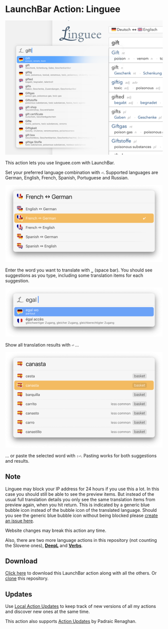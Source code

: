 # LaunchBar Action: Linguee

<img src="00.png" width="680"/> 

This action lets you use linguee.com with LaunchBar. 

Set your preferred language combination with `⏎`. Supported languages are German, English, French, Spanish, Portuguese and Russian. 

<img src="01.png" width="680"/> 

Enter the word you want to translate with `␣` (space bar). You should see suggestions as you type, including some translation items for each suggestion.

<img src="02.png" width="680"/> 

Show all translation results with `⏎` … 

<img src="03.png" width="680"/> 

… or paste the selected word with `⇧⏎`. Pasting works for both  suggestions and results. 

## Note

Linguee may block your IP address for 24 hours if you use this a lot. In this case you should still be able to see the preview items. But instead of the usual full translation details you only see the same translation items from preview again, when you hit return. This is indicated by a generic blue bubble icon instead of the bubble icon of the translated language. 
Should you see the generic blue bubble icon without being blocked please [create an issue here](https://github.com/Ptujec/LaunchBar/issues/new).

Website changes may break this action any time. 

Also, there are two more language actions in this repository (not counting the Slovene ones), **[DeepL](https://github.com/Ptujec/LaunchBar/tree/master/DeepL-Action#readme)** and **[Verbs](https://github.com/Ptujec/LaunchBar/tree/master/Verbs-Action#readme)**. 

## Download

[Click here](https://github.com/Ptujec/LaunchBar/archive/refs/heads/master.zip) to download this LaunchBar action along with all the others. Or [clone](https://docs.github.com/en/repositories/creating-and-managing-repositories/cloning-a-repository) this repository.

## Updates

Use [Local Action Updates](https://github.com/Ptujec/LaunchBar/tree/master/Local-Action-Updates#launchbar-action-local-action-updates) to keep track of new versions of all my actions and discover new ones at the same time. 

This action also supports [Action Updates](https://github.com/prenagha/launchbar) by Padraic Renaghan.